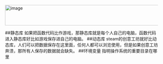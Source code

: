 <img width="577" height="68" alt="image" src="https://github.com/user-attachments/assets/3d9cc898-2646-422a-adc7-5b7271444427" />

##静态库
如果把函数代码比作游戏，那静态库就是每个人自己的电脑，函数代码进入静态库好比如游戏保存进自己的电脑。
##动态库
steam的创意工坊就好比动态库，人们可以把数据保存在这里面，任何人都可以浏览使用，但是如果创意工坊奔溃，那所有人保存的数据就会缺失。
##环境变量
指明操作系统的重要目录在哪里
